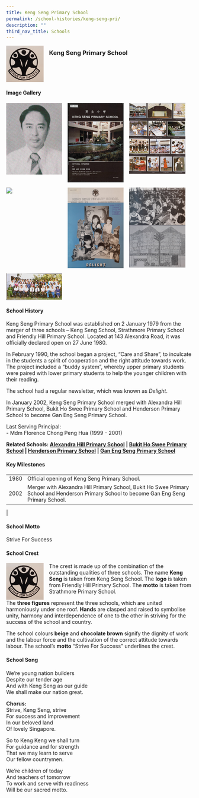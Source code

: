 ```yaml
---
title: Keng Seng Primary School
permalink: /school-histories/keng-seng-pri/
description: ""
third_nav_title: Schools
---
```

<img src="/images/kengsengpri1.png" style="width:20%;margin-right:15px;" align = "left">

### **Keng Seng Primary School**

<br clear="left">

#### **Image Gallery**

<p><a href="https://staging.d1yxymztqoj7qn.amplifyapp.com/images/pic.jpg">  
<img src="/images/kengsengpri2.jpg" style="width:30%;margin-right:15px;" align = "left">
</a></p>

<p><a href="https://staging.d1yxymztqoj7qn.amplifyapp.com/images/pic.jpg">  
<img src="/images/kengsengpri3.jpg" style="width:30%;margin-right:15px;" align = "left">
</a></p>

<p><a href="https://staging.d1yxymztqoj7qn.amplifyapp.com/images/pic.jpg">  
<img src="/images/kengsengpri4.jpg" style="width:30%;margin-right:15px;" align = "left">
</a></p>

<br clear="left">

<p><a href="https://staging.d1yxymztqoj7qn.amplifyapp.com/images/pic.jpg">  
<img src="/images/kengsengpri5.jpg" style="width:30%;margin-right:15px;" align = "left">
</a></p>

<p><a href="https://staging.d1yxymztqoj7qn.amplifyapp.com/images/pic.jpg">  
<img src="/images/kengsengpri6.jpg" style="width:30%;margin-right:15px;" align = "left">
</a></p>

<p><a href="https://staging.d1yxymztqoj7qn.amplifyapp.com/images/pic.jpg">  
<img src="/images/kengsengpri7.jpg" style="width:30%;margin-right:15px;" align = "left">
</a></p>

<p><a href="https://staging.d1yxymztqoj7qn.amplifyapp.com/images/pic.jpg">  
<img src="/images/kengsengpri8.jpg" style="width:30%;margin-right:15px;" align = "left">
</a></p>

<br clear="left">

<p><a href="https://staging.d1yxymztqoj7qn.amplifyapp.com/images/pic.jpg">  
<img src="/images/kengsengpri9.jpg" style="width:30%;margin-right:15px;" align = "left">
</a></p>

<br clear="left">

#### **School History**
Keng Seng Primary School was established on 2 January 1979 from the merger of three schools – Keng Seng School, Strathmore Primary School and Friendly Hill Primary School. Located at 143 Alexandra Road, it was officially declared open on 27 June 1980.

In February 1990, the school began a project, “Care and Share”, to inculcate in the students a spirit of cooperation and the right attitude towards work. The project included a “buddy system”, whereby upper primary students were paired with lower primary students to help the younger children with their reading.

The school had a regular newsletter, which was known as _Delight_.

In January 2002, Keng Seng Primary School merged with Alexandra Hill Primary School, Bukit Ho Swee Primary School and Henderson Primary School to become Gan Eng Seng Primary School.

Last Serving Principal:<br>
\- Mdm Florence Chong Peng Hua (1999 - 2001)

**Related Schools: [Alexandra Hill Primary School](https://staging.d1yxymztqoj7qn.amplifyapp.com/school-histories/alexandra-hill-pri/) | [Bukit Ho Swee Primary School](https://staging.d1yxymztqoj7qn.amplifyapp.com/school-histories/bukit-ho-swee-pri/) | [Henderson Primary School](https://staging.d1yxymztqoj7qn.amplifyapp.com/school-histories/henderson-pri/) | [Gan Eng Seng Primary School](https://staging.d1yxymztqoj7qn.amplifyapp.com/school-histories/gan-eng-seng-pri/)**

#### **Key Milestones**

|  |  |
|:---:|---|
| 1980 | Official opening of Keng Seng Primary School. |
| 2002 | Merger with Alexandra Hill Primary School, Bukit Ho Swee Primary School and Henderson Primary School to become Gan Eng Seng Primary School. |
|

#### **School Motto**
Strive For Success

#### **School Crest**
<img src="/images/kengsengpri1.png" style="width:20%;margin-right:15px;" align = "left">

The crest is made up of the combination of the outstanding qualities of three schools. The name **Keng Seng** is taken from Keng Seng School. The **logo** is taken from Friendly Hill Primary School. The **motto** is taken from Strathmore Primary School.

The **three figures** represent the three schools, which are united harmoniously under one roof. **Hands** are clasped and raised to symbolise unity, harmony and interdependence of one to the other in striving for the success of the school and country.

The school colours **beige** and **chocolate brown** signify the dignity of work and the labour force and the cultivation of the correct attitude towards labour. The school’s **motto** “Strive For Success” underlines the crest.

#### **School Song**
We’re young nation builders<br>
Despite our tender age<br>
And with Keng Seng as our guide<br>
We shall make our nation great.

**Chorus:**<br>
Strive, Keng Seng, strive<br>
For success and improvement<br>
In our beloved land<br>
Of lovely Singapore.

So to Keng Keng we shall turn<br>
For guidance and for strength<br>
That we may learn to serve<br>
Our fellow countrymen.

We’re children of today<br>
And teachers of tomorrow<br>
To work and serve with readiness<br>
Will be our sacred motto.